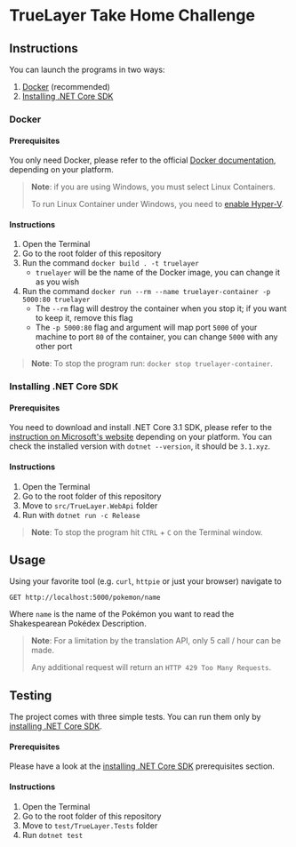 # TrueLayer Take Home Challenge

## Instructions

You can launch the programs in two ways:

1. [Docker](#Docker) (recommended)
2. [Installing .NET Core SDK](#Installing-.NET-Core-SDK)

### Docker

#### **Prerequisites**

You only need Docker, please refer to the official [Docker documentation](https://www.docker.com/get-started), depending on your platform.

> **Note**: if you are using Windows, you must select Linux Containers.
>
> To run Linux Container under Windows, you need to [enable Hyper-V](https://docs.microsoft.com/en-us/virtualization/hyper-v-on-windows/quick-start/enable-hyper-v).

#### **Instructions**

1. Open the Terminal
2. Go to the root folder of this repository
3. Run the command `docker build . -t truelayer`
	- `truelayer` will be the name of the Docker image, you can change it as you wish
4. Run the command `docker run --rm --name truelayer-container -p 5000:80 truelayer`
	- The `--rm` flag will destroy the container when you stop it; if you want to keep it, remove this flag
	- The `-p 5000:80` flag and argument will map port `5000` of your machine to port `80` of the container, you can change `5000` with any other port

> **Note**: To stop the program run: `docker stop truelayer-container`.

### Installing .NET Core SDK

#### **Prerequisites**

You need to download and install .NET Core 3.1 SDK, please refer to the [instruction on Microsoft's website](https://dotnet.microsoft.com/download/dotnet-core/3.1) depending on your platform.
You can check the installed version with `dotnet --version`, it should be `3.1.xyz`.

#### **Instructions**

1. Open the Terminal
2. Go to the root folder of this repository
3. Move to `src/TrueLayer.WebApi` folder
4. Run with `dotnet run -c Release`

> **Note**: To stop the program hit `CTRL` + `C` on the Terminal window.

## Usage

Using your favorite tool (e.g. `curl`, `httpie` or just your browser) navigate to

`GET http://localhost:5000/pokemon/name`

Where `name` is the name of the Pokémon you want to read the Shakespearean Pokédex Description.

> **Note**: For a limitation by the translation API, only 5 call / hour can be made.
>
> Any additional request will return an `HTTP 429 Too Many Requests`.

## Testing

The project comes with three simple tests. You can run them only by [installing .NET Core SDK](#Installing-.NET-Core-SDK).

#### **Prerequisites**

Please have a look at the [installing .NET Core SDK](#Installing-.NET-Core-SDK) prerequisites section.

#### **Instructions**

1. Open the Terminal
2. Go to the root folder of this repository
3. Move to `test/TrueLayer.Tests` folder
4. Run `dotnet test`